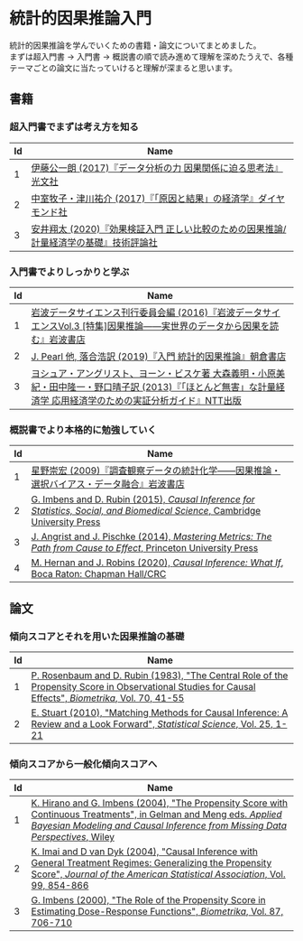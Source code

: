 # 統計的因果推論入門
統計的因果推論を学んでいくための書籍・論文についてまとめました。  
まずは超入門書 -> 入門書 -> 概説書の順で読み進めて理解を深めたうえで、各種テーマごとの論文に当たっていけると理解が深まると思います。

## 書籍
### 超入門書でまずは考え方を知る
|Id|Name|
|-|-|
|1|[伊藤公一朗 (2017)『データ分析の力 因果関係に迫る思考法』光文社](https://www.amazon.co.jp/%E3%83%87%E3%83%BC%E3%82%BF%E5%88%86%E6%9E%90%E3%81%AE%E5%8A%9B-%E5%9B%A0%E6%9E%9C%E9%96%A2%E4%BF%82%E3%81%AB%E8%BF%AB%E3%82%8B%E6%80%9D%E8%80%83%E6%B3%95-%E5%85%89%E6%96%87%E7%A4%BE%E6%96%B0%E6%9B%B8-%E4%BC%8A%E8%97%A4-%E5%85%AC%E4%B8%80%E6%9C%97/dp/4334039863)|  
|2|[中室牧子・津川祐介 (2017)『「原因と結果」の経済学』ダイヤモンド社](https://www.amazon.co.jp/%E3%80%8C%E5%8E%9F%E5%9B%A0%E3%81%A8%E7%B5%90%E6%9E%9C%E3%80%8D%E3%81%AE%E7%B5%8C%E6%B8%88%E5%AD%A6%E2%80%95%E2%80%95%E2%80%95%E3%83%87%E3%83%BC%E3%82%BF%E3%81%8B%E3%82%89%E7%9C%9F%E5%AE%9F%E3%82%92%E8%A6%8B%E6%8A%9C%E3%81%8F%E6%80%9D%E8%80%83%E6%B3%95-%E4%B8%AD%E5%AE%A4%E7%89%A7%E5%AD%90/dp/447803947X/ref=sr_1_1?adgrpid=51990675783&dchild=1&gclid=Cj0KCQjw3qzzBRDnARIsAECmryqTr9vQnRc_fjirZdUwYq9Fm_z5uvn9clFMCe0jU7M2JPP2KWVIuwwaAndhEALw_wcB&hvadid=338543383096&hvdev=c&hvlocphy=1009279&hvnetw=g&hvqmt=e&hvrand=3083489441769443559&hvtargid=aud-758806828496%3Akwd-333359952402&hydadcr=21805_10989639&jp-ad-ap=0&keywords=%E5%8E%9F%E5%9B%A0%E3%81%A8%E7%B5%90%E6%9E%9C%E3%81%AE%E7%B5%8C%E6%B8%88%E5%AD%A6&qid=1584105367&sr=8-1)|  
|3|[安井翔太 (2020)『効果検証入門 正しい比較のための因果推論/計量経済学の基礎』技術評論社](https://www.amazon.co.jp/%E5%8A%B9%E6%9E%9C%E6%A4%9C%E8%A8%BC%E5%85%A5%E9%96%80%E3%80%9C%E6%AD%A3%E3%81%97%E3%81%84%E6%AF%94%E8%BC%83%E3%81%AE%E3%81%9F%E3%82%81%E3%81%AE%E5%9B%A0%E6%9E%9C%E6%8E%A8%E8%AB%96-%E8%A8%88%E9%87%8F%E7%B5%8C%E6%B8%88%E5%AD%A6%E3%81%AE%E5%9F%BA%E7%A4%8E-%E5%AE%89%E4%BA%95-%E7%BF%94%E5%A4%AA/dp/4297111179/ref=sr_1_1?__mk_ja_JP=%E3%82%AB%E3%82%BF%E3%82%AB%E3%83%8A&crid=1OBV7VII6R9AD&dchild=1&keywords=%E5%8A%B9%E6%9E%9C%E6%A4%9C%E8%A8%BC&qid=1584105393&sprefix=%E3%81%93%E3%81%86%E3%81%8B%E3%81%91%E3%82%93%E3%81%97%E3%82%87%E3%81%86%2Caps%2C268&sr=8-1)|
   
### 入門書でよりしっかりと学ぶ
|Id|Name|
|-|-|
|1|[岩波データサイエンス刊行委員会編 (2016)『岩波データサイエンスVol.3 [特集]因果推論――実世界のデータから因果を読む』岩波書店](https://www.amazon.co.jp/%E5%B2%A9%E6%B3%A2%E3%83%87%E3%83%BC%E3%82%BF%E3%82%B5%E3%82%A4%E3%82%A8%E3%83%B3%E3%82%B9-Vol-3-%E5%B2%A9%E6%B3%A2%E3%83%87%E3%83%BC%E3%82%BF%E3%82%B5%E3%82%A4%E3%82%A8%E3%83%B3%E3%82%B9%E5%88%8A%E8%A1%8C%E5%A7%94%E5%93%A1%E4%BC%9A/dp/4000298534/ref=sr_1_1?__mk_ja_JP=%E3%82%AB%E3%82%BF%E3%82%AB%E3%83%8A&crid=2LHKKGKBCT854&dchild=1&keywords=%E5%B2%A9%E6%B3%A2%E3%83%87%E3%83%BC%E3%82%BF%E3%82%B5%E3%82%A4%E3%82%A8%E3%83%B3%E3%82%B9&qid=1584105518&sprefix=%E5%B2%A9%E6%B3%A2%E3%83%87%E3%83%BC%E3%82%BF%2Caps%2C246&sr=8-1)|  
|2|[J. Pearl 他, 落合浩訳 (2019)『入門 統計的因果推論』朝倉書店](https://www.amazon.co.jp/%E5%85%A5%E9%96%80-%E7%B5%B1%E8%A8%88%E7%9A%84%E5%9B%A0%E6%9E%9C%E6%8E%A8%E8%AB%96-Judea-Pearl/dp/4254122411/ref=sr_1_6?__mk_ja_JP=%E3%82%AB%E3%82%BF%E3%82%AB%E3%83%8A&dchild=1&keywords=%E7%B5%B1%E8%A8%88%E7%9A%84%E5%9B%A0%E6%9E%9C%E6%8E%A8%E8%AB%96&qid=1584105567&sr=8-6)|  
|3|[ヨシュア・アングリスト、ヨーン・ビスケ著 大森義明・小原美紀・田中隆一・野口晴子訳 (2013)『「ほとんど無害」な計量経済学 応用経済学のための実証分析ガイド』NTT出版](https://www.amazon.co.jp/%E3%80%8C%E3%81%BB%E3%81%A8%E3%82%93%E3%81%A9%E7%84%A1%E5%AE%B3%E3%80%8D%E3%81%AA%E8%A8%88%E9%87%8F%E7%B5%8C%E6%B8%88%E5%AD%A6%E2%80%95%E5%BF%9C%E7%94%A8%E7%B5%8C%E6%B8%88%E5%AD%A6%E3%81%AE%E3%81%9F%E3%82%81%E3%81%AE%E5%AE%9F%E8%A8%BC%E5%88%86%E6%9E%90%E3%82%AC%E3%82%A4%E3%83%89-%E3%83%A8%E3%82%B7%E3%83%A5%E3%82%A2%E3%83%BB%E3%82%A2%E3%83%B3%E3%82%B0%E3%83%AA%E3%82%B9%E3%83%88/dp/4757122519/ref=sr_1_1?__mk_ja_JP=%E3%82%AB%E3%82%BF%E3%82%AB%E3%83%8A&dchild=1&keywords=%E3%81%BB%E3%81%A8%E3%82%93%E3%81%A9%E7%84%A1%E5%AE%B3&qid=1584105598&sr=8-1)|  
   
### 概説書でより本格的に勉強していく
|Id|Name|
|-|-|
|1|[星野崇宏 (2009)『調査観察データの統計化学――因果推論・選択バイアス・データ融合』岩波書店](https://www.amazon.co.jp/%E8%AA%BF%E6%9F%BB%E8%A6%B3%E5%AF%9F%E3%83%87%E3%83%BC%E3%82%BF%E3%81%AE%E7%B5%B1%E8%A8%88%E7%A7%91%E5%AD%A6%E2%80%95%E5%9B%A0%E6%9E%9C%E6%8E%A8%E8%AB%96%E3%83%BB%E9%81%B8%E6%8A%9E%E3%83%90%E3%82%A4%E3%82%A2%E3%82%B9%E3%83%BB%E3%83%87%E3%83%BC%E3%82%BF%E8%9E%8D%E5%90%88-%E3%82%B7%E3%83%AA%E3%83%BC%E3%82%BA%E7%A2%BA%E7%8E%87%E3%81%A8%E6%83%85%E5%A0%B1%E3%81%AE%E7%A7%91%E5%AD%A6-%E6%98%9F%E9%87%8E-%E5%B4%87%E5%AE%8F/dp/4000069721/ref=sr_1_fkmr0_1?__mk_ja_JP=%E3%82%AB%E3%82%BF%E3%82%AB%E3%83%8A&dchild=1&keywords=%E8%AA%BF%E6%9F%BB%E8%A6%B3%E5%AF%9F%E3%83%87%E3%83%BC%E3%82%BF%E3%81%AE%E7%B5%B1%E8%A8%88%E5%8C%96%E5%AD%A6&qid=1584105930&sr=8-1-fkmr0)|
|2|[G. Imbens and D. Rubin (2015), _Causal Inference for Statistics, Social, and Biomedical Science_, Cambridge University Press](https://www.amazon.co.jp/Causal-Inference-Statistics-Biomedical-Sciences/dp/0521885884/ref=sr_1_1?__mk_ja_JP=%E3%82%AB%E3%82%BF%E3%82%AB%E3%83%8A&dchild=1&keywords=Causal+Inference+for+Statistics%2C+Social%2C+and+Biomedical+Science&qid=1584105905&sr=8-1)|
|3|[J. Angrist and J. Pischke (2014), _Mastering Metrics: The Path from Cause to Effect_, Princeton University Press](https://www.amazon.co.jp/Mastering-Metrics-Path-Cause-Effect/dp/0691152845/ref=sr_1_1?adgrpid=53628805136&dchild=1&gclid=Cj0KCQjw3qzzBRDnARIsAECmryrfWNhwiBLmYRFhmvM1TtaJhderozo80ozaJKWP65dJZevYdIuxjlEaAt74EALw_wcB&hvadid=338564794964&hvdev=c&hvlocphy=1009279&hvnetw=g&hvqmt=e&hvrand=13677210793030631759&hvtargid=aud-758806828496%3Akwd-299833799494&hydadcr=11339_10884778&jp-ad-ap=0&keywords=mastering+metrics&qid=1584105956&sr=8-1)|
|4|[M. Hernan and J. Robins (2020), _Causal Inference: What If_, Boca Raton: Chapman  Hall/CRC](https://www.hsph.harvard.edu/miguel-hernan/causal-inference-book/)|

## 論文
### 傾向スコアとそれを用いた因果推論の基礎
|Id|Name|
|-|-|
|1|[P. Rosenbaum and D. Rubin (1983), "The Central Role of the Propensity Score in Observational Studies for Causal Effects", _Biometrika_, Vol. 70, 41-55](https://academic.oup.com/biomet/article/70/1/41/240879)|
|2|[E. Stuart (2010), "Matching Methods for Causal Inference: A Review and a Look Forward", _Statistical Science_, Vol. 25, 1-21](https://www.ncbi.nlm.nih.gov/pmc/articles/PMC2943670/)|

### 傾向スコアから一般化傾向スコアへ
|Id|Name|
|-|-|
|1|[K. Hirano and G. Imbens (2004), "The Propensity Score with Continuous Treatments", in Gelman and Meng eds. _Applied Bayesian Modeling and Causal Inference from Missing Data Perspectives_, Wiley](http://www.math.mcgill.ca/dstephens/SISCR2017/Articles/HIrano-Imbens-2004.pdf)|
|2|[K. Imai and D van Dyk (2004), "Causal Inference with General Treatment Regimes: Generalizing the Propensity Score", _Journal of the American Statistical Association_, Vol. 99, 854-866](https://imai.fas.harvard.edu/research/files/pscore.pdf)|
|3|[G. Imbens (2000), "The Role of the Propensity Score in Estimating Dose-Response Functions", _Biometrika_, Vol. 87, 706-710](https://pdfs.semanticscholar.org/b9d2/3c91c9054433a4b5d31553f55cf6ae7880b1.pdf)|
